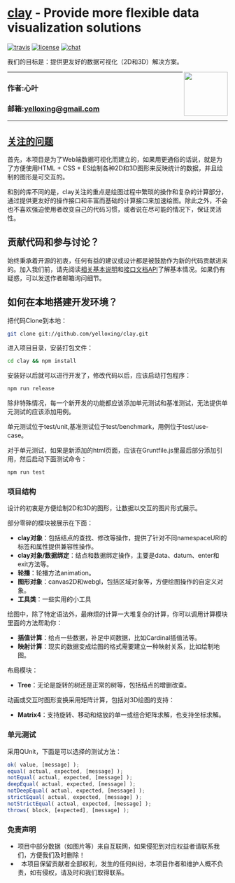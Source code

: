 [clay](https://gitq.com/yelloxing/clay) - Provide more flexible data visualization solutions
==================================================

[![travis](https://github.com/yelloxing/clay/blob/master/travis.svg)](https://www.travis-ci.org/yelloxing/clay)
[![license](https://github.com/yelloxing/clay/blob/master/license.svg)](https://github.com/yelloxing/clay/blob/master/LICENSE)
[![chat](https://github.com/yelloxing/clay/blob/master/chat.svg)](https://gitq.com/yelloxing/clay)

我们的目标是：提供更友好的数据可视化（2D和3D）解决方案。

<img align="right" height="100" src="https://github.com/yelloxing/clay/blob/master/clay.png">

****
### 作者:心叶
### 邮箱:yelloxing@gmail.com
****

[关注的问题](https://yelloxing.github.io/clay/doc/)
--------------------------------------
首先，本项目是为了Web端数据可视化而建立的，如果用更通俗的话说，就是为了方便使用HTML + CSS + ES绘制各种2D和3D图形来反映统计的数据，并且绘制的图形是可交互的。

和别的库不同的是，clay关注的重点是绘图过程中繁琐的操作和复杂的计算部分，通过提供更友好的操作接口和丰富而基础的计算接口来加速绘图。除此之外，不会也不喜欢强迫使用者改变自己的代码习惯，或者说在尽可能的情况下，保证灵活性。

贡献代码和参与讨论？
--------------------------------------
始终秉承着开源的初衷，任何有益的建议或设计都是被鼓励作为新的代码贡献进来的。加入我们前，请先阅读[相关基本说明](https://github.com/yelloxing/clay/blob/master/.github/CONTRIBUTING.md)和[接口文档API](https://yelloxing.github.io/clay/doc)了解基本情况。如果仍有疑惑，可以发送作者邮箱询问细节。

如何在本地搭建开发环境？
--------------------------------------

把代码Clone到本地：

```bash
git clone git://github.com/yelloxing/clay.git
```

进入项目目录，安装打包文件：

```bash
cd clay && npm install
```

安装好以后就可以进行开发了，修改代码以后，应该启动打包程序：

```bash
npm run release
```

除非特殊情况，每一个新开发的功能都应该添加单元测试和基准测试，无法提供单元测试的应该添加用例。

单元测试位于test/unit,基准测试位于test/benchmark，用例位于test/use-case。

对于单元测试，如果是新添加的html页面，应该在Gruntfile.js里最后部分添加引用，然后启动下面测试命令：

```bash
npm run test
```

### 项目结构

设计的初衷是方便绘制2D和3D的图形，让数据以交互的图片形式展示。

部分零碎的模块被展示在下面：

- **clay对象**：包括结点的查找、修改等操作，提供了针对不同namespaceURI的标签和属性提供兼容性操作。
- **clay对象/数据绑定**：结点和数据绑定操作，主要是data、datum、enter和exit方法等。
- **轮播**：轮播方法animation。
- **图形对象**：canvas2D和webgl，包括区域对象等，方便绘图操作的自定义对象。
- **工具类**：一些实用的小工具

绘图中，除了特定语法外，最麻烦的计算一大堆复杂的计算，你可以调用计算模块里面的方法帮助你：

- **插值计算**：给点一些数据，补足中间数据，比如Cardinal插值法等。
- **映射计算**：现实的数据变成绘图的格式需要建立一种映射关系，比如绘制地图。

布局模块：

- **Tree**：无论是旋转的树还是正常的树等，包括结点的增删改查。

动画或交互时图形变换采用矩阵计算，包括对3D绘图的支持：

- **Matrix4**：支持旋转、移动和缩放的单一或组合矩阵求解，也支持坐标求解。

### 单元测试

采用QUnit，下面是可以选择的测试方法：

```js
ok( value, [message] );
equal( actual, expected, [message] );
notEqual( actual, expected, [message] );
deepEqual( actual, expected, [message] );
notDeepEqual( actual, expected, [message] );
strictEqual( actual, expected, [message] );
notStrictEqual( actual, expected, [message] );
throws( block, [expected], [message] );
```

### 免责声明

*   项目中部分数据（如图片等）来自互联网，如果侵犯到对应权益者请联系我们，方便我们及时删除！
*   本项目保留贡献者全部权利，发生的任何纠纷，本项目作者和维护人概不负责，如有侵权，请及时和我们取得联系。
